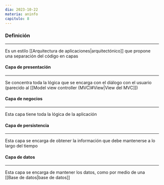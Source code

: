 ```yaml
---
dia: 2023-10-22
materia: aninfo
capitulo: 8
---
```

### Definición
---
Es un estilo [[Arquitectura de aplicaciones|arquitectónico]] que propone una separación del código en capas

#### Capa de presentación
---
Se concentra toda la lógica que se encarga con el diálogo con el usuario (parecido al [[Model view controller (MVC)#View|View del MVC]])

#### Capa de negocios
---
Esta capa tiene toda la lógica de la aplicación

#### Capa de persistencia
---
Esta capa se encarga de obtener la información que debe mantenerse a lo largo del tiempo

#### Capa de datos
---
Esta capa se encarga de mantener los datos, como por medio de una [[Base de datos|base de datos]]